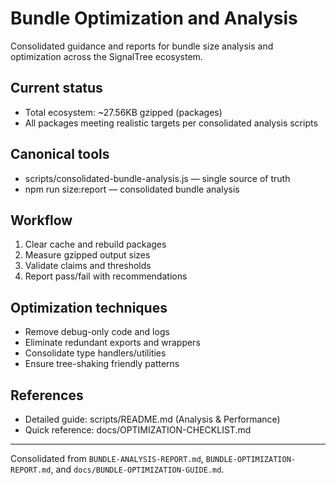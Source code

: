 # Bundle Optimization and Analysis

Consolidated guidance and reports for bundle size analysis and optimization across the SignalTree ecosystem.

## Current status

- Total ecosystem: ~27.56KB gzipped (packages)
- All packages meeting realistic targets per consolidated analysis scripts

## Canonical tools

- scripts/consolidated-bundle-analysis.js — single source of truth
- npm run size:report — consolidated bundle analysis

## Workflow

1. Clear cache and rebuild packages
2. Measure gzipped output sizes
3. Validate claims and thresholds
4. Report pass/fail with recommendations

## Optimization techniques

- Remove debug-only code and logs
- Eliminate redundant exports and wrappers
- Consolidate type handlers/utilities
- Ensure tree-shaking friendly patterns

## References

- Detailed guide: scripts/README.md (Analysis & Performance)
- Quick reference: docs/OPTIMIZATION-CHECKLIST.md

---

Consolidated from `BUNDLE-ANALYSIS-REPORT.md`, `BUNDLE-OPTIMIZATION-REPORT.md`, and `docs/BUNDLE-OPTIMIZATION-GUIDE.md`.
